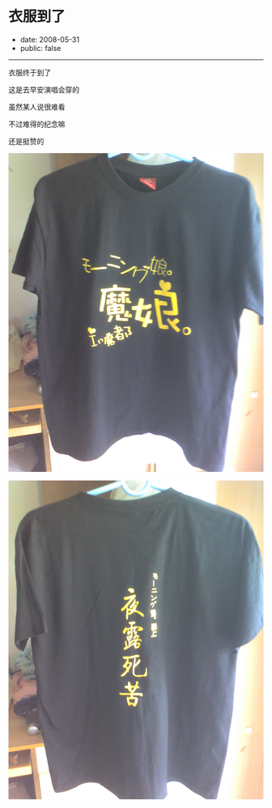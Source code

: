 # 衣服到了

- date: 2008-05-31
- public: false

--------------------------


衣服终于到了

这是去早安演唱会穿的

虽然某人说很难看

不过难得的纪念嘛

还是挺赞的


![](../../uploads/blogger/200805310001.jpg)

![](../../uploads/blogger/200805310003.jpg)
